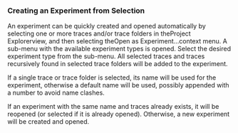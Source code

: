 ### Creating an Experiment from Selection

An experiment can be quickly created and opened automatically by selecting one or more traces and/or trace folders in theProject Explorerview, and then selecting theOpen as Experiment...context menu. A sub-menu with the available experiment types is opened. Select the desired experiment type from the sub-menu. All selected traces and traces recursively found in selected trace folders will be added to the experiment.

If a single trace or trace folder is selected, its name will be used for the experiment, otherwise a default name will be used, possibly appended with a number to avoid name clashes.

If an experiment with the same name and traces already exists, it will be reopened (or selected if it is already opened). Otherwise, a new experiment will be created and opened.
